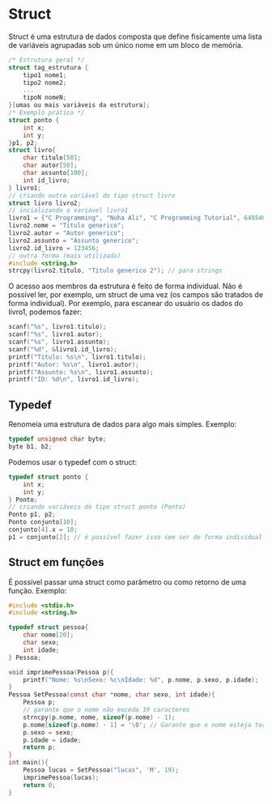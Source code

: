 # Struct
Struct é uma estrutura de dados composta que define fisicamente uma lista de variáveis agrupadas sob um único nome em um bloco de memória.  

```c
/* Estrutura geral */
struct tag_estrutura {
    tipo1 nome1;
    tipo2 nome2;
    ...
    tipoN nomeN;
}[umas ou mais variáveis da estrutura];
/* Exemplo prático */
struct ponto {
    int x;
    int y;
}p1, p2;
struct livro{
    char titulo[50];
    char autor[50];
    char assunto[100];
    int id_livro;
} livro1;
// criando outra variável do tipo struct livro
struct livro livro2;
// incializando a variável livro1
livro1 = {"C Programming", "Nuha Ali", "C Programming Tutorial", 6495407};
livro2.nome = "Titulo generico";
livro2.autor = "Autor generico";
livro2.assunto = "Assunto generico";
livro2.id_livro = 123456;
// outra forma (mais utilizada)
#include <string.h>
strcpy(livro2.titulo, "Titulo generico 2"); // para strings
```
O acesso aos membros da estrutura é feito de forma individual. Não é possível ler, por exemplo, um struct de uma vez (os campos são tratados de forma individual). Por exemplo, para escanear do usuário os dados do livro1, podemos fazer:
```c
scanf("%s", livro1.titulo);
scanf("%s", livro1.autor);
scanf("%s", livro1.assunto);
scanf("%d", &livro1.id_livro);
printf("Titulo: %s\n", livro1.titulo);
printf("Autor: %s\n", livro1.autor);
printf("Assunto: %s\n", livro1.assunto);
printf("ID: %d\n", livro1.id_livro);
```
## Typedef
Renomeia uma estrutura de dados para algo mais simples. Exemplo:
```c
typedef unsigned char byte;
byte b1, b2;
```
Podemos usar o typedef com o struct:
```c
typedef struct ponto {
    int x;
    int y;
} Ponto;
// criando variáveis do tipo struct ponto (Ponto)
Ponto p1, p2;
Ponto conjunto[10];
conjunto[4].x = 10;
p1 = conjunto[2]; // é possível fazer isso sem ser de forma individual
```
## Struct em funções
É possível passar uma struct como parâmetro ou como retorno de uma função. Exemplo:
```c
#include <stdio.h>
#include <string.h>

typedef struct pessoa{
    char nome[20];
    char sexo;
    int idade;
} Pessoa;

void imprimePessoa(Pessoa p){
    printf("Nome: %s\nSexo: %c\nIdade: %d", p.nome, p.sexo, p.idade);
}
Pessoa SetPessoa(const char *nome, char sexo, int idade){
    Pessoa p;
    // garante que o nome não exceda 19 caracteres
    strncpy(p.nome, nome, sizeof(p.nome) - 1);
    p.nome[sizeof(p.nome) - 1] = '\0'; // Garante que o nome esteja terminado com null byte.
    p.sexo = sexo;
    p.idade = idade;
    return p;
}
int main(){
    Pessoa lucas = SetPessoa("lucas", 'M', 19);
    imprimePessoa(lucas);
    return 0;
}

```